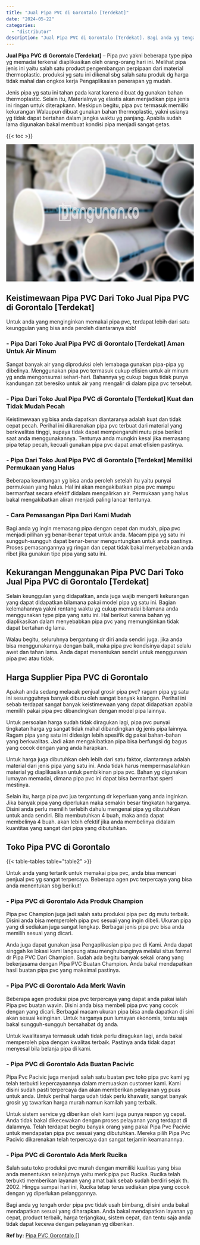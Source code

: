 ```yaml
---
title: "Jual Pipa PVC di Gorontalo [Terdekat]"
date: "2024-05-22"
categories: 
  - "distributor"
description: "Jual Pipa PVC di Gorontalo [Terdekat]. Bagi anda yg tengah order pipa pvc tidak usah bimbang, di sini anda bakal mendapatkan sesuai yang diharapkan. Anda bak..."
---
```


**Jual Pipa PVC di Gorontalo \[Terdekat\]** – Pipa pvc yakni beberapa type pipa yg memadai terkenal diaplikasikan oleh orang-orang hari ini. Melihat pipa jenis ini yaitu salah satu product pengembangan perpipaan dari material thermoplastic. produksi yg satu ini dikenal sbg salah satu produk dg harga tidak mahal dan ongkos kerja Pengaplikasian penerapan yg mudah.

Jenis pipa yg satu ini tahan pada karat karena dibuat dg gunakan bahan thermoplastic. Selain itu, Materialnya yg elastis akan menjadikan pipa jenis ini ringan untuk diterapkann. Meskipun begitu, pipa pvc termasuk memiliki kekurangan Walaupun dibuat gunakan bahan thermoplastic, yakni usianya yg tidak dapat bertahan dalam jangka waktu yg panjang. Apabila sudah lama digunakan bakal membuat kondisi pipa menjadi sangat getas.

{{< toc >}}

![Jual Pipa PVC di Gorontalo [Terdekat]](/images/jaul-pipa-pvc-04.png)

## Keistimewaan Pipa PVC Dari Toko Jual Pipa PVC di Gorontalo \[Terdekat\]

Untuk anda yang menginginkan memakai pipa pvc, terdapat lebih dari satu keunggulan yang bisa anda peroleh diantaranya sbb!

### \- Pipa Dari Toko Jual Pipa PVC di Gorontalo \[Terdekat\] Aman Untuk Air Minum

Sangat banyak air yang diproduksi oleh lemabaga gunakan pipa-pipa yg dibelinya. Menggunakan pipa pvc termasuk cukup efisien untuk air minum yg anda mengonsumsi sehari-hari. Bahannya yg cukup bagus tidak punya kandungan zat beresiko untuk air yang mengalir di dalam pipa pvc tersebut.

### \- Pipa Dari Toko Jual Pipa PVC di Gorontalo \[Terdekat\] Kuat dan Tidak Mudah Pecah

Keistimewaan yg bisa anda dapatkan diantaranya adalah kuat dan tidak cepat pecah. Perihal ini dikarenakan pipa pvc terbuat dari material yang berkwalitas tinggi, supaya tidak dapat mempengaruhi mutu pipa berikut saat anda menggunakannya. Tentunya anda mungkin kesal jika memasang pipa tetap pecah, kecuali gunakan pipa pvc dapat amat efisien pastinya.

### \- Pipa Dari Toko Jual Pipa PVC di Gorontalo \[Terdekat\] Memiliki Permukaan yang Halus

Beberapa keuntungan yg bisa anda peroleh setelah itu yaitu punyai permukaan yang halus. Hal ini akan mengakibatkan pipa pvc mampu bermanfaat secara efektif didalam mengalirkan air. Permukaan yang halus bakal mengakibatkan aliran menjadi paling lancar tentunya.

### \- Cara Pemasangan Pipa Dari Kami Mudah

Bagi anda yg ingin memasang pipa dengan cepat dan mudah, pipa pvc menjadi pilihan yg benar-benar tepat untuk anda. Macam pipa yg satu ini sungguh-sungguh dapat benar-benar menguntungkan untuk anda pastinya. Proses pemasangannya yg ringan dan cepat tidak bakal menyebabkan anda ribet jika gunakan tipe pipa yang satu ini.

## Kekurangan Menggunakan Pipa PVC Dari Toko Jual Pipa PVC di Gorontalo \[Terdekat\]

Selain keunggulan yang didapatkan, anda juga wajib mengerti kekurangan yang dapat didapatkan bilamana pakai model pipa yg satu ini. Bagian kelemahannya yakni rentang waktu yg cukup memadai bilamana anda menggunakan type pipa yang satu ini. Hal berikut karena bahan yg diaplikasikan dalam menyebabkan pipa pvc yang memungkinkan tidak dapat bertahan dg lama.

Walau begitu, seluruhnya bergantung dr diri anda sendiri juga. jika anda bisa menggunakannya dengan baik, maka pipa pvc kondisinya dapat selalu awet dan tahan lama. Anda dapat menentukan sendiri untuk menggunaan pipa pvc atau tidak.

## Harga Supplier Pipa PVC di Gorontalo

Apakah anda sedang melacak penjual grosir pipa pvc? ragam pipa yg satu ini sesungguhnya banyak diburu oleh sangat banyak kalangan. Perihal ini sebab terdapat sangat banyak keistimewaan yang dapat didapatkan apabila memilih pakai pipa pvc dibandingkan dengan model pipa lainnya.

Untuk persoalan harga sudah tidak diragukan lagi, pipa pvc punyai tingkatan harga yg sangat tidak mahal dibandingkan dg jenis pipa lainnya. Ragam pipa yang satu ini didesign lebih spesifik dg pakai bahan-bahan yang berkwalitas. Jadi akan mengakibatkan pipa bisa berfungsi dg bagus yang cocok dengan yang anda harapkan.

Untuk harga juga dibutuhkan oleh lebih dari satu faktor, diantaranya adalah material dari jenis pipa yang satu ini. Anda tidak harus mempermasalahkan material yg diaplikasikan untuk pembikinan pipa pvc. Bahan yg digunakan lumayan memadai, dimana pipa pvc ini dapat bisa bermanfaat sperti mestinya.

Selain itu, harga pipa pvc jua tergantung dr keperluan yang anda inginkan. Jika banyak pipa yang diperlukan maka semakin besar tingkatan harganya. Disini anda perlu memilih terlebih dahulu mengenai pipa yg dibutuhkan untuk anda sendiri. Bila membutuhkan 4 buah, maka anda dapat membelinya 4 buah. akan lebih efektif jika anda membelinya didalam kuantitas yang sangat dari pipa yang dibutuhkan.

## Toko Pipa PVC di Gorontalo

{{< table-tables table="table2" >}}

Untuk anda yang tertarik untuk memakai pipa pvc, anda bisa mencari penjual pvc yg sangat terpercaya. Beberapa agen pvc terpercaya yang bisa anda menentukan sbg berikut!

### \- Pipa PVC di Gorontalo Ada Produk Champion

Pipa pvc Champion juga jadi salah satu produksi pipa pvc dg mutu terbaik. Disini anda bisa memperoleh pipa pvc sesuai yang ingin dibeli. Ukuran pipa yang di sediakan juga sangat lengkap. Berbagai jenis pipa pvc bisa anda memilih sesuai yang dicari.

Anda juga dapat gunakan jasa Pengaplikasian pipa pvc di Kami. Anda dapat singgah ke lokasi kami langsung atau menghubunginya melalui situs formal dr Pipa PVC Dari Champion. Sudah ada begitu banyak sekali orang yang bekerjasama dengan Pipa PVC Buatan Champion. Anda bakal mendapatkan hasil buatan pipa pvc yang maksimal pastinya.

### \- Pipa PVC di Gorontalo Ada Merk Wavin

Beberapa agen produksi pipa pvc terpercaya yang dapat anda pakai ialah Pipa pvc buatan wavin. Disini anda bisa membeli pipa pvc yang cocok dengan yang dicari. Berbagai macam ukuran pipa bisa anda dapatkan di sini akan sesuai keinginan. Untuk harganya pun lumayan ekonomis, tentu saja bakal sungguh-sungguh bersahabat dg anda.

Untuk kwalitasnya termasuk udah tidak perlu diragukan lagi, anda bakal memperoleh pipa dengan kwalitas terbaik. Pastinya anda tidak dapat menyesal bila belanja pipa di kami.

### \- Pipa PVC di Gorontalo Ada Buatan Pacivic

Pipa Pvc Pacivic juga menjadi salah satu buatan pvc toko pipa pvc kami yg telah terbukti kepercayaannya dalam memuaskan customer kami. Kami disini sudah pasti terpercaya dan akan memberikan pelayanan yg puas untuk anda. Untuk perihal harga udah tidak perlu khawatir, sangat banyak grosir yg tawarkan harga murah namun kamilah yang terbaik.

Untuk sistem service yg diberikan oleh kami juga punya respon yg cepat. Anda tidak bakal dikecewakan dengan proses pelayanan yang terdapat di dalamnya. Telah terdapat begitu banyak orang yang pakai Pipa Pvc Pacivic untuk mendapatan pipa pvc sesuai yang dibutuhkan. Mereka pilih Pipa Pvc Pacivic dikarenakan telah terpercaya dan sangat terjamin keamanannya.

### \- Pipa PVC di Gorontalo Ada Merk Rucika

Salah satu toko produksi pvc murah dengan memiliki kualitas yang bisa anda menentukan selanjutnya yaitu merk pipa pvc Rucika. Rucika telah terbukti memberikan layanan yang amat baik sebab sudah berdiri sejak th. 2002. Hingga sampai hari ini, Rucika tetap terus sediakan pipa yang cocok dengan yg diperlukan pelanggannya.

Bagi anda yg tengah order pipa pvc tidak usah bimbang, di sini anda bakal mendapatkan sesuai yang diharapkan. Anda bakal mendapatkan layanan yg cepat, product terbaik, harga terjangkau, sistem cepat, dan tentu saja anda tidak dapat kecewa dengan pelayanan yg diberikan.

**Ref by:** [Pipa PVC Gorontalo []](https://id.wikipedia.org/wiki/Pipa)
